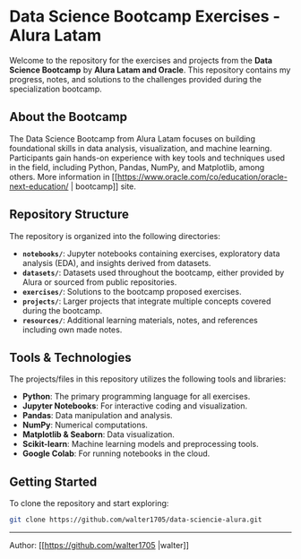 # Data Science Bootcamp Exercises - Alura Latam

Welcome to the repository for the exercises and projects from the **Data Science Bootcamp** by **Alura Latam and Oracle**. This repository contains my progress, notes, and solutions to the challenges provided during the specialization bootcamp.

## About the Bootcamp

The Data Science Bootcamp from Alura Latam focuses on building foundational skills in data analysis, visualization, and machine learning. Participants gain hands-on experience with key tools and techniques used in the field, including Python, Pandas, NumPy, and Matplotlib, among others.
More information in [[https://www.oracle.com/co/education/oracle-next-education/ | bootcamp]] site.

## Repository Structure

The repository is organized into the following directories:

- **`notebooks/`**: Jupyter notebooks containing exercises, exploratory data analysis (EDA), and insights derived from datasets.
- **`datasets/`**: Datasets used throughout the bootcamp, either provided by Alura or sourced from public repositories.
- **`exercises/`**: Solutions to the bootcamp proposed exercises.
- **`projects/`**: Larger projects that integrate multiple concepts covered during the bootcamp.
- **`resources/`**: Additional learning materials, notes, and references including own made notes.

## Tools & Technologies

The projects/files in this repository utilizes the following tools and libraries:

- **Python**: The primary programming language for all exercises.
- **Jupyter Notebooks**: For interactive coding and visualization.
- **Pandas**: Data manipulation and analysis.
- **NumPy**: Numerical computations.
- **Matplotlib & Seaborn**: Data visualization.
- **Scikit-learn**: Machine learning models and preprocessing tools.
- **Google Colab**: For running notebooks in the cloud.

## Getting Started

To clone the repository and start exploring:

```bash
git clone https://github.com/walter1705/data-sciencie-alura.git
```

---

Author: [[https://github.com/walter1705 |walter]]
